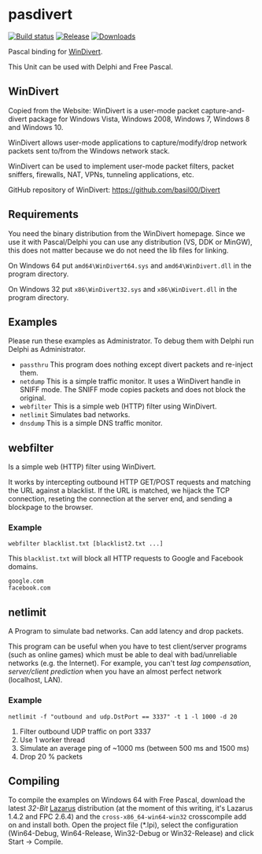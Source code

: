 # pasdivert
[![Build status](https://ci.appveyor.com/api/projects/status/l28xsxrtm0qv8asc?svg=true)](https://ci.appveyor.com/project/solodyagin/pasdivert)
[![Release](https://img.shields.io/github/release/solodyagin/pasdivert.svg)](https://github.com/solodyagin/pasdivert/releases/latest)
[![Downloads](https://img.shields.io/github/downloads/solodyagin/pasdivert/latest/total.svg?maxAge=3600)](https://github.com/solodyagin/pasdivert/releases)

Pascal binding for [WinDivert](http://reqrypt.org/windivert.html).

This Unit can be used with Delphi and Free Pascal.

## WinDivert

Copied from the Website: WinDivert is a user-mode packet capture-and-divert 
package for Windows Vista, Windows 2008, Windows 7, Windows 8 and Windows 10.

WinDivert allows user-mode applications to capture/modify/drop network packets 
sent to/from the Windows network stack.

WinDivert can be used to implement user-mode packet filters, packet sniffers, 
firewalls, NAT, VPNs, tunneling applications, etc. 

GitHub repository of WinDivert: https://github.com/basil00/Divert

## Requirements

You need the binary distribution from the WinDivert homepage. Since we use it
with Pascal/Delphi you can use any distribution (VS, DDK or MinGW), this does 
not matter because we do not need the lib files for linking.

On Windows 64 put `amd64\WinDivert64.sys` and `amd64\WinDivert.dll` in the 
program directory.

On Windows 32 put `x86\WinDivert32.sys` and `x86\WinDivert.dll` in the 
program directory.

## Examples

Please run these examples as Administrator. To debug them with Delphi run Delphi
as Administrator.

* `passthru` This program does nothing except divert packets and re-inject them.
* `netdump` This is a simple traffic monitor. It uses a WinDivert handle in SNIFF 
  mode. The SNIFF mode copies packets and does not block the original.
* `webfilter` This is a simple web (HTTP) filter using WinDivert.
* `netlimit` Simulates bad networks.
* `dnsdump` This is a simple DNS traffic monitor.

## webfilter

Is a simple web (HTTP) filter using WinDivert.

It works by intercepting outbound HTTP GET/POST requests and matching
the URL against a blacklist.  If the URL is matched, we hijack the TCP
connection, reseting the connection at the server end, and sending a
blockpage to the browser.

### Example

~~~
webfilter blacklist.txt [blacklist2.txt ...]
~~~

This `blacklist.txt` will block all HTTP requests to Google and Facebook domains.

~~~
google.com
facebook.com
~~~

## netlimit

A Program to simulate bad networks. Can add latency and drop packets.

This program can be useful when you have to test client/server programs (such as online games) 
which must be able to deal with bad/unreliable networks (e.g. the Internet). For
example, you can't test *lag compensation*, *server/client prediction* when you have
an almost perfect network (localhost, LAN).

### Example

~~~
netlimit -f "outbound and udp.DstPort == 3337" -t 1 -l 1000 -d 20
~~~

1. Filter outbound UDP traffic on port 3337
2. Use 1 worker thread
3. Simulate an average ping of ~1000 ms (between 500 ms and 1500 ms)
4. Drop 20 % packets

## Compiling

To compile the examples on Windows 64 with Free Pascal, download the latest 
*32-Bit* [Lazarus](http://www.lazarus-ide.org/) distribution (at the moment of
this writing, it's Lazarus 1.4.2 and FPC 2.6.4) and the `cross-x86_64-win64-win32` 
crosscompile add on and install both.
Open the project file (*.lpi), select the configuration (Win64-Debug, Win64-Release, 
Win32-Debug or Win32-Release) and click Start -> Compile.
